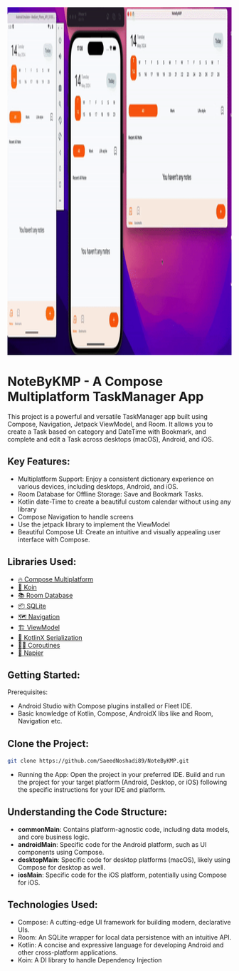 
<td align="center"> <img src="/composeApp/src/main/res/drawable/gif.gif" width="780" height="780"/></td>

# NoteByKMP - A Compose Multiplatform TaskManager App
This project is a powerful and versatile TaskManager app built using Compose, Navigation, Jetpack ViewModel, and Room. It allows you to create a Task based on category and DateTime with Bookmark, and complete and edit a Task across desktops (macOS), Android, and iOS.

## Key Features:
- Multiplatform Support: Enjoy a consistent dictionary experience on various devices, including desktops, Android, and iOS.
- Room Database for Offline Storage: Save and Bookmark Tasks.
- Kotlin date-Time to create a beautiful custom calendar without using any library
- Compose Navigation to handle screens
- Use the jetpack library to implement the ViewModel
- Beautiful Compose UI: Create an intuitive and visually appealing user interface with Compose.

## Libraries Used:
- [🔥 Compose Multiplatform](https://www.jetbrains.com/lp/compose-multiplatform/)
- [💉 Koin](https://insert-koin.io/)
- [📚 Room Database](https://developer.android.com/kotlin/multiplatform/room)
- [📦 SQLite](https://developer.android.com/kotlin/multiplatform/sqlite)
- [🗺 Navigation](https://www.jetbrains.com/help/kotlin-multiplatform-dev/compose-navigation-routing.html)
- [🏗 ViewModel](https://www.jetbrains.com/help/kotlin-multiplatform-dev/whats-new-compose-eap.html#lifecycle-library)
- [💎 KotlinX Serialization](https://kotlinlang.org/docs/serialization.html)
- [🏃‍♂️ Coroutines](https://discuss.kotlinlang.org/t/coroutines-with-multiplatform-projects/18006)
- [📝 Napier](https://github.com/AAkira/Napier)

## Getting Started:

Prerequisites:
- Android Studio with Compose plugins installed or Fleet IDE.
- Basic knowledge of Kotlin, Compose, AndroidX libs like and Room, Navigation etc.


## Clone the Project:
```Bash
git clone https://github.com/SaeedNoshadi89/NoteByKMP.git
```

- Running the App:
Open the project in your preferred IDE.
Build and run the project for your target platform (Android, Desktop, or iOS) following the specific instructions for your IDE and platform.

## Understanding the Code Structure:
- <b>commonMain</b>: Contains platform-agnostic code, including data models, and core business logic.
- <b>androidMain</b>: Specific code for the Android platform, such as UI components using Compose.
- <b>desktopMain</b>: Specific code for desktop platforms (macOS), likely using Compose for desktop as well.
- <b>iosMain</b>: Specific code for the iOS platform, potentially using Compose for iOS.

## Technologies Used:
- Compose: A cutting-edge UI framework for building modern, declarative UIs.
- Room: An SQLite wrapper for local data persistence with an intuitive API.
- Kotlin: A concise and expressive language for developing Android and other cross-platform applications.
- Koin: A DI library to handle Dependency Injection
